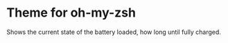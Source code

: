 # Theme for oh-my-zsh

Shows the current state of the battery  loaded, how long until fully charged.
